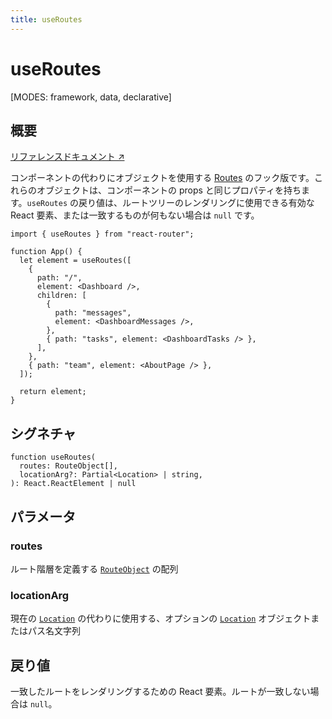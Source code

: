 ```yaml
---
title: useRoutes
---
```


# useRoutes

[MODES: framework, data, declarative]

## 概要

[リファレンスドキュメント ↗](https://api.reactrouter.com/v7/functions/react_router.useRoutes.html)

コンポーネントの代わりにオブジェクトを使用する [Routes](../components/Routes) のフック版です。これらのオブジェクトは、コンポーネントの props と同じプロパティを持ちます。`useRoutes` の戻り値は、ルートツリーのレンダリングに使用できる有効な React 要素、または一致するものが何もない場合は `null` です。

```tsx
import { useRoutes } from "react-router";

function App() {
  let element = useRoutes([
    {
      path: "/",
      element: <Dashboard />,
      children: [
        {
          path: "messages",
          element: <DashboardMessages />,
        },
        { path: "tasks", element: <DashboardTasks /> },
      ],
    },
    { path: "team", element: <AboutPage /> },
  ]);

  return element;
}
```

## シグネチャ

```tsx
function useRoutes(
  routes: RouteObject[],
  locationArg?: Partial<Location> | string,
): React.ReactElement | null
```

## パラメータ

### routes

ルート階層を定義する [`RouteObject`](https://api.reactrouter.com/v7/types/react_router.RouteObject.html) の配列

### locationArg

現在の [`Location`](https://api.reactrouter.com/v7/interfaces/react_router.Location.html) の代わりに使用する、オプションの [`Location`](https://api.reactrouter.com/v7/interfaces/react_router.Location.html) オブジェクトまたはパス名文字列

## 戻り値

一致したルートをレンダリングするための React 要素。ルートが一致しない場合は `null`。